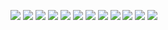 ![](https://veritas-lux.github.io/netheat/netheat1.jpg)
![](https://veritas-lux.github.io/netheat/netheat2.jpg)
![](https://veritas-lux.github.io/netheat/netheat3.jpg)
![](https://veritas-lux.github.io/netheat/netheat4.jpg)
![](https://veritas-lux.github.io/netheat/netheat5.jpg)
![](https://veritas-lux.github.io/netheat/netheat6.jpg)
![](https://veritas-lux.github.io/netheat/netheat7.jpg)
![](https://veritas-lux.github.io/netheat/netheat8.jpg)
![](https://veritas-lux.github.io/netheat/netheat9.jpg)
![](https://veritas-lux.github.io/netheat/netheat10.jpg)
![](https://veritas-lux.github.io/netheat/netheat11.jpg)
![](https://veritas-lux.github.io/netheat/netheat12.jpg)
